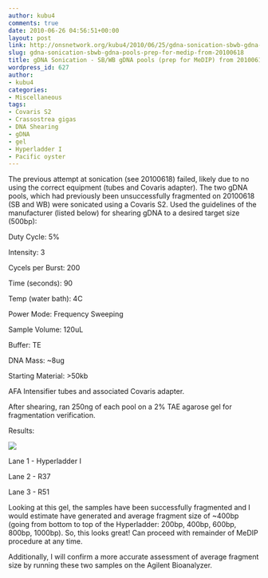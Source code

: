 ```yaml
---
author: kubu4
comments: true
date: 2010-06-26 04:56:51+00:00
layout: post
link: http://onsnetwork.org/kubu4/2010/06/25/gdna-sonication-sbwb-gdna-pools-prep-for-medip-from-20100618/
slug: gdna-sonication-sbwb-gdna-pools-prep-for-medip-from-20100618
title: gDNA Sonication - SB/WB gDNA pools (prep for MeDIP) from 20100618
wordpress_id: 627
author:
- kubu4
categories:
- Miscellaneous
tags:
- Covaris S2
- Crassostrea gigas
- DNA Shearing
- gDNA
- gel
- Hyperladder I
- Pacific oyster
---
```


The previous attempt at sonication (see 20100618) failed, likely due to no using the correct equipment (tubes and Covaris adapter). The two gDNA pools, which had previously been unsuccessfully fragmented on 20100618 (SB and WB) were sonicated using a Covaris S2. Used the guidelines of the manufacturer (listed below) for shearing gDNA to a desired target size (500bp):

Duty Cycle: 5%

Intensity: 3

Cycels per Burst: 200

Time (seconds): 90

Temp (water bath): 4C

Power Mode: Frequency Sweeping

Sample Volume: 120uL

Buffer: TE

DNA Mass: ~8ug

Starting Material: >50kb

AFA Intensifier tubes and associated Covaris adapter.

After shearing, ran 250ng of each pool on a 2% TAE agarose gel for fragmentation verification.

Results:

![](http://eagle.fish.washington.edu/Arabidopsis/20100625.jpg)

Lane 1 - Hyperladder I

Lane 2 - R37

Lane 3 - R51

Looking at this gel, the samples have been successfully fragmented and I would estimate have generated and average fragment size of ~400bp (going from bottom to top of the Hyperladder: 200bp, 400bp, 600bp, 800bp, 1000bp). So, this looks great! Can proceed with remainder of MeDIP procedure at any time.

Additionally, I will confirm a more accurate assessment of average fragment size by running these two samples on the Agilent Bioanalyzer.
